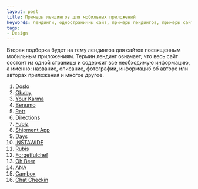 ```yaml
---
layout: post
title: Примеры лендингов для мобильных приложений
keywords: лендинги, одностраничны сайт, примеры лендингов, примеры сайтов приложений, примеры мобильных приложений, мобильные приложения
tags:
- Design
---
```


Вторая подборка будет на тему лендингов для сайтов посвященным мобильным приложениям. 
Термин лендинг означает, что весь сайт состоит из одной страницы и содержит все необходимую информацию, а именно: название, описание, фотографии, информациб об авторе или авторах приложения и многое другое.

1. [Doslo](http://dolsto.de/)
2. [Obaby](http://www.obabyapp.com/)
3. [Your Karma](https://yourkarma.com/)
4. [Benumo](http://benumo.com/)
5. [Retr](http://retr.io/)
6. [Directions](http://getdirections.es/)
7. [Fubiz](http://tablet.fubiz.net/)
8. [Shipment App](http://shipmentapp.com/)
9. [Days](https://www.days.am/)
10. [INSTAWIDE](http://www.instawide.co/)
11. [Rubis](http://rubisapp.com/)
12. [Forgetfulchef](http://forgetfulchef.com/)
13. [Oh Beer](http://ohbeer.com/)
14. [ANA](http://www.ana.pt/app/ANA/HTML/home.html)
15. [Cambox](http://getcambox.com/)
16. [Chat Checkin](http://www.chatcheckin.com/)
